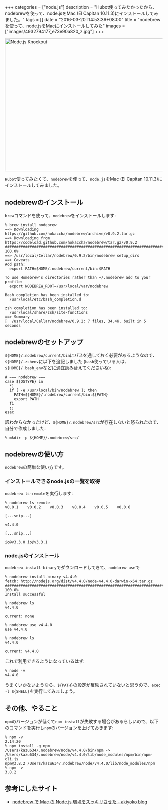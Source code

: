 +++
categories = ["node.js"]
description = "Hubot使ってみたかったから、nodebrewを使って、node.jsをMac (El Capitan 10.11.3)にインストールしてみました。"
tags = []
date = "2016-03-20T14:53:36+08:00"
title = "nodebrewを使って、node.jsをMacにインストールしてみた"
images = ["images/4932794177_e73e90a820_z.jpg"]
+++

<a data-flickr-embed="true"  href="https://www.flickr.com/photos/ncc_badiey/4932794177/in/photolist-8vTRRt-8vTGyg-8GHj9Z-8vWTLy-8vTUtF-8vTTzr-8vWUP7-8vWW11-8vTSFV-c6cfGW-8vQPme-a77qLQ-8vTT8t-8THvsD-ma59Cy-8vWVrU-8vWUSU-dQUJyT-8vTRZp-8vWUr9-8vWUjU-8vTSar-8vWTFf-8vWW5y-8vWUwh-bAnNC8-8vTTrV-8vWUBd-8vWWyL-8vWVRA-bufANU-8vTUkc-8vTRAa-8vTS6K-8vTTut-8vTTS8-8vTSyP-8vWWrY-8vWVLu-ma5bEE-ma5hdd-rfmy16-ma4gge-ma4fKe-ma4n3p-ma5iqo-ma3zf4-ma5kDG-ma5ePf-ma4ike" title="Node.js Knockout"><img src="https://farm5.staticflickr.com/4120/4932794177_e73e90a820_z.jpg" width="640" height="425" alt="Node.js Knockout"></a><script async src="//embedr.flickr.com/assets/client-code.js" charset="utf-8"></script>

`Hubot`使ってみたくて、`nodebrew`を使って、`node.js`をMac (El Capitan 10.11.3)にインストールしてみました。

## nodebrewのインストール
`brew`コマンドを使って、`nodebrew`をインストールします:

```
% brew install nodebrew
==> Downloading https://github.com/hokaccha/nodebrew/archive/v0.9.2.tar.gz
==> Downloading from https://codeload.github.com/hokaccha/nodebrew/tar.gz/v0.9.2
######################################################################## 100.0%
==> /usr/local/Cellar/nodebrew/0.9.2/bin/nodebrew setup_dirs
==> Caveats
Add path:
  export PATH=$HOME/.nodebrew/current/bin:$PATH

To use Homebrew's directories rather than ~/.nodebrew add to your profile:
  export NODEBREW_ROOT=/usr/local/var/nodebrew

Bash completion has been installed to:
  /usr/local/etc/bash_completion.d

zsh completion has been installed to:
  /usr/local/share/zsh/site-functions
==> Summary
🍺  /usr/local/Cellar/nodebrew/0.9.2: 7 files, 34.4K, built in 5 seconds
```

## nodebrewのセットアップ
`${HOME}/.nodebrew/current/bin`にパスを通しておく必要があるようなので、`${HOME}/.zshenv`に以下を追記しました (`bash`使っている人は、`${HOME}/.bash_env`などに適宜読み替えてくださいね):

```
# === nodebrew ===
case ${OSTYPE} in
  *)
  if [ -e /usr/local/bin/nodebrew ]; then
    PATH=${HOME}/.nodebrew/current/bin:${PATH}
    export PATH
  fi
  ;;
esac
```

訳わからなかったけど、`${HOME}/.nodebrew/src`が存在しないと怒られたので、自分で作成しました:

```
% mkdir -p ${HOME}/.nodebrew/src/
```

## nodebrewの使い方
`nodebrew`の簡単な使い方です。

### インストールできるnode.jsの一覧を取得
`nodebrew ls-remote`を実行します:

```
% nodebrew ls-remote
v0.0.1    v0.0.2    v0.0.3    v0.0.4    v0.0.5    v0.0.6

[...snip...]

v4.4.0

[...snip...]

io@v3.3.0 io@v3.3.1
```

### node.jsのインストール
`nodebrew install-binary`でダウンロードしてきて、`nodebrew use`で

```
% nodebrew install-binary v4.4.0
fetch: http://nodejs.org/dist/v4.4.0/node-v4.4.0-darwin-x64.tar.gz
######################################################################## 100.0%
Install successful

% nodebrew ls
v4.4.0

current: none

% nodebrew use v4.4.0
use v4.4.0

% nodebrew ls
v4.4.0

current: v4.4.0
```

これで利用できるようになっているはず:

```
% node -v
v4.4.0
```

うまくいかないようなら、`${PATH}`の設定が反映されていないと思うので、`exec -l ${SHELL}`を実行してみましょう。

## その他、やること
`npm`のバージョンが低くて`npm install`が失敗する場合があるらしいので、以下のコマンドを実行し`npm`のバージョンを上げておきます:

```
% npm -v
2.14.20
% npm install -g npm
/Users/kazu634/.nodebrew/node/v4.4.0/bin/npm -> /Users/kazu634/.nodebrew/node/v4.4.0/lib/node_modules/npm/bin/npm-cli.js
npm@3.8.2 /Users/kazu634/.nodebrew/node/v4.4.0/lib/node_modules/npm
% npm -v
3.8.2
```

## 参考にしたサイト
- [nodebrew で Mac の Node.js 環境をスッキリさせた - akiyoko blog](http://akiyoko.hatenablog.jp/entry/2015/06/20/132239)
